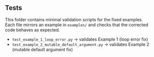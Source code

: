 ## Tests

This folder contains minimal validation scripts for the fixed examples.  
Each file mirrors an example in `examples/` and checks that the corrected code behaves as expected.

- `test_example_1_loop_error.py` → validates Example 1 (loop error fix)  
- `test_example_2_mutable_default_argument.py` → validates Example 2 (mutable default argument fix)
